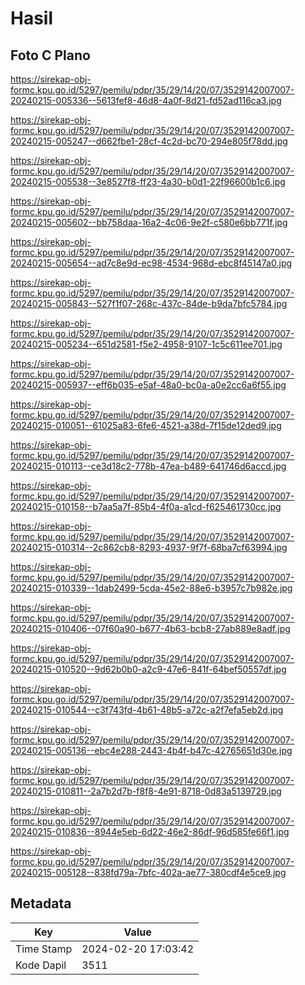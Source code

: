# Hasil

## Foto C Plano

https://sirekap-obj-formc.kpu.go.id/5297/pemilu/pdpr/35/29/14/20/07/3529142007007-20240215-005336--5613fef8-46d8-4a0f-8d21-fd52ad116ca3.jpg

https://sirekap-obj-formc.kpu.go.id/5297/pemilu/pdpr/35/29/14/20/07/3529142007007-20240215-005247--d662fbe1-28cf-4c2d-bc70-294e805f78dd.jpg

https://sirekap-obj-formc.kpu.go.id/5297/pemilu/pdpr/35/29/14/20/07/3529142007007-20240215-005538--3e8527f8-ff23-4a30-b0d1-22f96600b1c6.jpg

https://sirekap-obj-formc.kpu.go.id/5297/pemilu/pdpr/35/29/14/20/07/3529142007007-20240215-005602--bb758daa-16a2-4c06-9e2f-c580e6bb771f.jpg

https://sirekap-obj-formc.kpu.go.id/5297/pemilu/pdpr/35/29/14/20/07/3529142007007-20240215-005654--ad7c8e9d-ec98-4534-968d-ebc8f45147a0.jpg

https://sirekap-obj-formc.kpu.go.id/5297/pemilu/pdpr/35/29/14/20/07/3529142007007-20240215-005843--527f1f07-268c-437c-84de-b9da7bfc5784.jpg

https://sirekap-obj-formc.kpu.go.id/5297/pemilu/pdpr/35/29/14/20/07/3529142007007-20240215-005234--651d2581-f5e2-4958-9107-1c5c611ee701.jpg

https://sirekap-obj-formc.kpu.go.id/5297/pemilu/pdpr/35/29/14/20/07/3529142007007-20240215-005937--eff6b035-e5af-48a0-bc0a-a0e2cc6a6f55.jpg

https://sirekap-obj-formc.kpu.go.id/5297/pemilu/pdpr/35/29/14/20/07/3529142007007-20240215-010051--61025a83-6fe6-4521-a38d-7f15de12ded9.jpg

https://sirekap-obj-formc.kpu.go.id/5297/pemilu/pdpr/35/29/14/20/07/3529142007007-20240215-010113--ce3d18c2-778b-47ea-b489-641746d6accd.jpg

https://sirekap-obj-formc.kpu.go.id/5297/pemilu/pdpr/35/29/14/20/07/3529142007007-20240215-010158--b7aa5a7f-85b4-4f0a-a1cd-f625461730cc.jpg

https://sirekap-obj-formc.kpu.go.id/5297/pemilu/pdpr/35/29/14/20/07/3529142007007-20240215-010314--2c862cb8-8293-4937-9f7f-68ba7cf63994.jpg

https://sirekap-obj-formc.kpu.go.id/5297/pemilu/pdpr/35/29/14/20/07/3529142007007-20240215-010339--1dab2499-5cda-45e2-88e6-b3957c7b982e.jpg

https://sirekap-obj-formc.kpu.go.id/5297/pemilu/pdpr/35/29/14/20/07/3529142007007-20240215-010406--07f60a90-b677-4b63-bcb8-27ab889e8adf.jpg

https://sirekap-obj-formc.kpu.go.id/5297/pemilu/pdpr/35/29/14/20/07/3529142007007-20240215-010520--9d62b0b0-a2c9-47e6-841f-64bef50557df.jpg

https://sirekap-obj-formc.kpu.go.id/5297/pemilu/pdpr/35/29/14/20/07/3529142007007-20240215-010544--c3f743fd-4b61-48b5-a72c-a2f7efa5eb2d.jpg

https://sirekap-obj-formc.kpu.go.id/5297/pemilu/pdpr/35/29/14/20/07/3529142007007-20240215-005136--ebc4e288-2443-4b4f-b47c-42765651d30e.jpg

https://sirekap-obj-formc.kpu.go.id/5297/pemilu/pdpr/35/29/14/20/07/3529142007007-20240215-010811--2a7b2d7b-f8f8-4e91-8718-0d83a5139729.jpg

https://sirekap-obj-formc.kpu.go.id/5297/pemilu/pdpr/35/29/14/20/07/3529142007007-20240215-010836--8944e5eb-6d22-46e2-86df-96d585fe66f1.jpg

https://sirekap-obj-formc.kpu.go.id/5297/pemilu/pdpr/35/29/14/20/07/3529142007007-20240215-005128--838fd79a-7bfc-402a-ae77-380cdf4e5ce9.jpg


## Metadata

| Key        | Value               |
| ---------- | ------------------- |
| Time Stamp | 2024-02-20 17:03:42 |
| Kode Dapil | 3511                |



